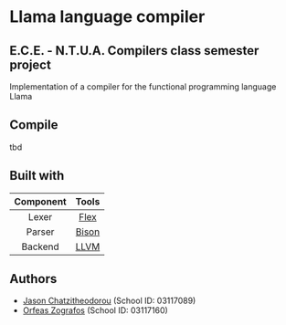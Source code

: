 # **Llama language compiler**
## E.C.E. - N.T.U.A. Compilers class semester project
Implementation of a compiler for the functional programming language Llama

## Compile
tbd

## Built with
| Component | Tools |
|   :---:   | :---: |
|   Lexer   | [Flex](https://github.com/westes/flex/releases)  |
|   Parser  | [Bison](https://www.gnu.org/software/bison/)     |
|   Backend | [LLVM](https://llvm.org/)                        |

## Authors
- [Jason Chatzitheodorou](https://github.com/JasonChatzitheodorou) (School ID: 03117089)
- [Orfeas Zografos](https://github.com/ZOrfeas) (School ID: 03117160)